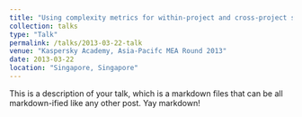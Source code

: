 ```yaml
---
title: "Using complexity metrics for within-project and cross-project software vulnerability prediction"
collection: talks
type: "Talk"
permalink: /talks/2013-03-22-talk
venue: "Kaspersky Academy, Asia-Pacifc MEA Round 2013"
date: 2013-03-22
location: "Singapore, Singapore"
---
```


This is a description of your talk, which is a markdown files that can be all markdown-ified like any other post. Yay markdown!
